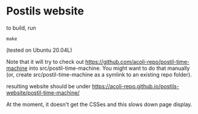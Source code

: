 # Postils website

to build, run

	make

(tested on Ubuntu 20.04L)

Note that it will try to check out https://github.com/acoli-repo/postil-time-machine into src/postil-time-machine. You might want to do that manually (or, create src/postil-time-machine as a symlink to an existing repo folder).

resulting website should be under
https://acoli-repo.github.io/postils-website/postil-time-machine/

At the moment, it doesn't get the CSSes and this slows down page display.